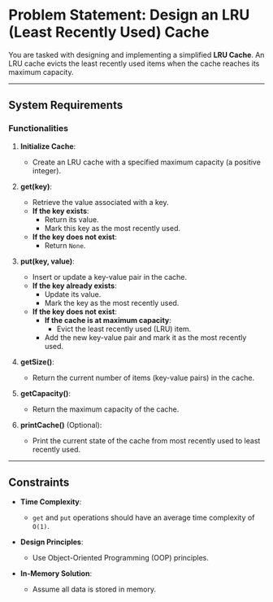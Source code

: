 # Problem Statement: Design an LRU (Least Recently Used) Cache

You are tasked with designing and implementing a simplified **LRU Cache**. An LRU cache evicts the least recently used items when the cache reaches its maximum capacity.

---

## System Requirements

### Functionalities
1. **Initialize Cache**:  
   - Create an LRU cache with a specified maximum capacity (a positive integer).

2. **get(key)**:  
   - Retrieve the value associated with a key.
   - **If the key exists**:
     - Return its value.
     - Mark this key as the most recently used.
   - **If the key does not exist**:
     - Return `None`.

3. **put(key, value)**:  
   - Insert or update a key-value pair in the cache.
   - **If the key already exists**:
     - Update its value.
     - Mark the key as the most recently used.
   - **If the key does not exist**:
     - **If the cache is at maximum capacity**:
       - Evict the least recently used (LRU) item.
     - Add the new key-value pair and mark it as the most recently used.

4. **getSize()**:  
   - Return the current number of items (key-value pairs) in the cache.

5. **getCapacity()**:  
   - Return the maximum capacity of the cache.

6. **printCache()** (Optional):  
   - Print the current state of the cache from most recently used to least recently used.

---

## Constraints
- **Time Complexity**:  
  - `get` and `put` operations should have an average time complexity of `O(1)`.

- **Design Principles**:  
  - Use Object-Oriented Programming (OOP) principles.

- **In-Memory Solution**:  
  - Assume all data is stored in memory.
